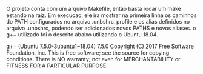O projeto conta com um arquivo Makefile, então basta rodar um make estando na raiz.
Em execucao, ele ira mostrar na primeira linha os caminhos do PATH configurados no arquivo .unbshrc_profile e os alias definidos no arquivo
.unbshrc, podendo ser adicionados novos PATHS e novos aliases. o g++ utilizado foi o descrito abaixo utilizando o Ubuntu 18.04.

g++ (Ubuntu 7.5.0-3ubuntu1~18.04) 7.5.0
Copyright (C) 2017 Free Software Foundation, Inc.
This is free software; see the source for copying conditions.  There is NO
warranty; not even for MERCHANTABILITY or FITNESS FOR A PARTICULAR PURPOSE.
